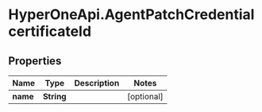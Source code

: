# HyperOneApi.AgentPatchCredentialcertificateId

## Properties

Name | Type | Description | Notes
------------ | ------------- | ------------- | -------------
**name** | **String** |  | [optional] 



